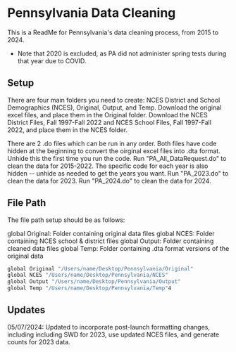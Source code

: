 
# Pennsylvania Data Cleaning

This is a ReadMe for Pennsylvania's data cleaning process, from 2015 to 2024.
* Note that 2020 is excluded, as PA did not administer spring tests during that year due to COVID.


## Setup

There are four main folders you need to create: NCES District and School Demographics (NCES), Original, Output, and Temp.
Download the original excel files, and place them in the Original folder.
Download the NCES District Files, Fall 1997-Fall 2022 and NCES School Files, Fall 1997-Fall 2022, and place them in the NCES folder.

There are 2 .do files which can be run in any order.  Both files have code hidden at the beginning to convert the oirginal excel files into .dta format.  Unhide this the first time you run the code.
Run "PA_All_DataRequest.do" to clean the data for 2015-2022. The specific code for each year is also hidden -- unhide as needed to get the years you want.
Run "PA_2023.do" to clean the data for 2023.
Run "PA_2024.do" to clean the data for 2024.
    
## File Path

The file path setup should be as follows: 

global Original: Folder containing original data files
global NCES: Folder containing NCES school & district files
global Output: Folder containing cleaned data files
global Temp: Folder containing .dta format versions of the original data

```bash
global Original "/Users/name/Desktop/Pennsylvania/Original"
global NCES "/Users/name/Desktop/Pennsylvania/NCES"
global Output "/Users/name/Desktop/Pennsylvania/Output"
global Temp "/Users/name/Desktop/Pennsylvania/Temp"4
```
## Updates

05/07/2024: Updated to incorporate post-launch formatting changes, including including SWD for 2023, use updated NCES files, and generate counts for 2023 data.
